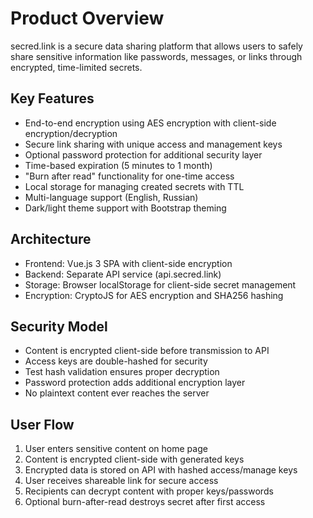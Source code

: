 # Product Overview

secred.link is a secure data sharing platform that allows users to safely share sensitive information like passwords, messages, or links through encrypted, time-limited secrets.

## Key Features
- End-to-end encryption using AES encryption with client-side encryption/decryption
- Secure link sharing with unique access and management keys
- Optional password protection for additional security layer
- Time-based expiration (5 minutes to 1 month)
- "Burn after read" functionality for one-time access
- Local storage for managing created secrets with TTL
- Multi-language support (English, Russian)
- Dark/light theme support with Bootstrap theming

## Architecture
- Frontend: Vue.js 3 SPA with client-side encryption
- Backend: Separate API service (api.secred.link)
- Storage: Browser localStorage for client-side secret management
- Encryption: CryptoJS for AES encryption and SHA256 hashing

## Security Model
- Content is encrypted client-side before transmission to API
- Access keys are double-hashed for security
- Test hash validation ensures proper decryption
- Password protection adds additional encryption layer
- No plaintext content ever reaches the server

## User Flow
1. User enters sensitive content on home page
2. Content is encrypted client-side with generated keys
3. Encrypted data is stored on API with hashed access/manage keys
4. User receives shareable link for secure access
5. Recipients can decrypt content with proper keys/passwords
6. Optional burn-after-read destroys secret after first access